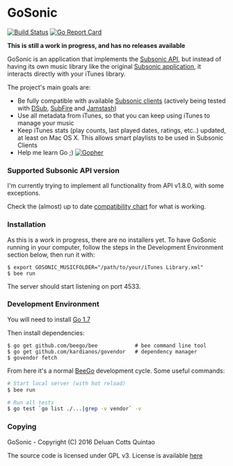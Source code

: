 GoSonic
=======

[![Build Status](https://travis-ci.org/deluan/gosonic.svg?branch=master)](https://travis-ci.org/deluan/gosonic) [![Go Report Card](https://goreportcard.com/badge/github.com/deluan/gosonic)](https://goreportcard.com/report/github.com/deluan/gosonic)

__This is still a work in progress, and has no releases available__

GoSonic is an application that implements the [Subsonic API](http://www.subsonic.org/pages/api.jsp), but instead of
having its own music library like the original [Subsonic application](http://www.subsonic.org), it interacts directly
with your iTunes library.

The project's main goals are:

* Be fully compatible with available [Subsonic clients](http://www.subsonic.org/pages/apps.jsp)
  (actively being tested with
    [DSub](http://www.subsonic.org/pages/apps.jsp#dsub),
    [SubFire](http://www.subsonic.org/pages/apps.jsp#subfire) and
    [Jamstash](http://www.subsonic.org/pages/apps.jsp#jamstash))
* Use all metadata from iTunes, so that you can keep using iTunes to manage your music
* Keep iTunes stats (play counts, last played dates, ratings, etc..) updated, at least on Mac OS X.
  This allows smart playlists to be used in Subsonic Clients
* Help me learn Go ;) [![Gopher](https://blog.golang.org/favicon.ico)](https://golang.org)


###  Supported Subsonic API version

I'm currently trying to implement all functionality from API v1.8.0, with some exceptions.

Check the (almost) up to date [compatibility chart](https://github.com/deluan/gosonic/wiki/Compatibility) for what is working.

### Installation

As this is a work in progress, there are no installers yet. To have GoSonic running in your computer, follow the steps in the
Development Environment section below, then run it with:
```
$ export GOSONIC_MUSICFOLDER="/path/to/your/iTunes Library.xml"
$ bee run
```
The server should start listening on port 4533.

### Development Environment

You will need to install [Go 1.7](https://golang.org/dl/)

Then install dependencies:
```
$ go get github.com/beego/bee            # bee command line tool     
$ go get github.com/kardianos/govendor   # dependency manager
$ govendor fetch
```  

From here it's a normal [BeeGo](http://beego.me) development cycle. Some useful commands:

```bash
# Start local server (with hot reload)
$ bee run

# Run all tests
$ go test `go list ./...|grep -v vendor` -v
```


### Copying

GoSonic - Copyright (C) 2016  Deluan Cotts Quintao

The source code is licensed under GPL v3. License is available [here](/LICENSE)
